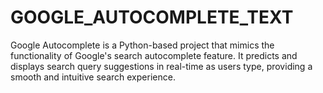 # GOOGLE_AUTOCOMPLETE_TEXT
Google Autocomplete is a Python-based project that mimics the functionality of Google's search autocomplete feature. It predicts and displays search query suggestions in real-time as users type, providing a smooth and intuitive search experience.
